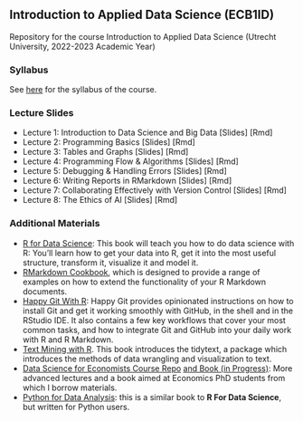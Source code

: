 ## Introduction to Applied Data Science (ECB1ID)

Repository for the course Introduction to Applied Data Science (Utrecht University, 2022-2023 Academic Year)

### Syllabus

See [here](https://github.com/basm92/intro_ads/blob/master/syllabus/syllabus.pdf) for the syllabus of the course. 

### Lecture Slides

- Lecture 1: Introduction to Data Science and Big Data [Slides] [Rmd]
- Lecture 2: Programming Basics [Slides] [Rmd]
- Lecture 3: Tables and Graphs [Slides] [Rmd]
- Lecture 4: Programming Flow & Algorithms [Slides] [Rmd]
- Lecture 5: Debugging & Handling Errors [Slides] [Rmd]
- Lecture 6: Writing Reports in RMarkdown [Slides] [Rmd]
- Lecture 7: Collaborating Effectively with Version Control [Slides] [Rmd]
- Lecture 8: The Ethics of AI [Slides] [Rmd]

### Additional Materials

  - [R for Data Science](https://r4ds.had.co.nz/): This book will teach you how to do data science with R: You’ll learn how to get your data into R, get it into the most useful structure, transform it, visualize it and model it.
  - [RMarkdown Cookbook](https://bookdown.org/yihui/rmarkdown-cookbook/), which is designed to provide a range of examples on how to extend the functionality of your R Markdown documents. 
  - [Happy Git With R](https://happygitwithr.com/): Happy Git provides opinionated instructions on how to install Git and get it working smoothly with GitHub, in the shell and in the RStudio IDE. It also contains a few key workflows that cover your most common tasks, and how to integrate Git and GitHub into your daily work with R and R Markdown.
  - [Text Mining with R](https://www.tidytextmining.com/). This book introduces the tidytext, a package which introduces the methods of data wrangling and visualization to text. 
- [Data Science for Economists Course Repo](https://github.com/uo-ec607/lectures) [and Book (in Progress)](https://grantmcdermott.com/ds4e/spatial-analysis.html): More advanced lectures and a book aimed at Economics PhD students from which I borrow materials.
- [Python for Data Analysis](https://wesmckinney.com/book/): this is a similar book to **R For Data Science**, but written for Python users. 
